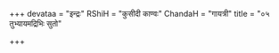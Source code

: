+++
devataa = "इन्द्रः"
RShiH = "कुसीदी काण्वः"
ChandaH = "गायत्री"
title = "०५ तुभ्यायमद्रिभिः सुतो"

+++
